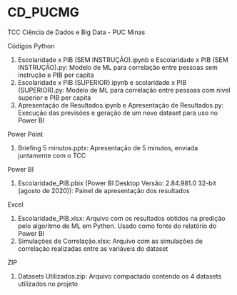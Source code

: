 # CD_PUCMG
TCC Ciência de Dados e Big Data - PUC Minas

Códigos Python
1) Escolaridade x PIB (SEM INSTRUÇÃO).ipynb e Escolaridade x PIB (SEM INSTRUÇÃO).py: Modelo de ML para correlação entre pessoas sem instrução e PIB per capita
2) Escolaridade x PIB (SUPERIOR).ipynb e scolaridade x PIB (SUPERIOR).py: Modelo de ML para correlação entre pessoas com nível superior e PIB per capita
3) Apresentação de Resultados.ipynb e Apresentação de Resultados.py: Execução das previsões e geração de um novo dataset para uso no Power BI

Power Point
1) Briefing 5 minutos.pptx: Apresentação de 5 minutos, enviada juntamente com o TCC

Power BI
1) Escolaridade_PIB.pbix (Power BI Desktop Versão: 2.84.981.0 32-bit (agosto de 2020)): Painel de apresentação dos resultados

Excel
1) Escolaridade_PIB.xlsx: Arquivo com os resultados obtidos na predição pelo algoritmo de ML em Python. Usado como fonte do relatório do Power BI
2) Simulações de Correlação.xlsx: Arquivo com as simulações de correlação realizadas entre as variáveis do dataset

ZIP
1) Datasets Utilizados.zip: Arquivo compactado contendo os 4 datasets utilizados no projeto
